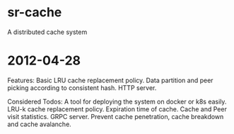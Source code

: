 # sr-cache
A distributed cache system

# 2012-04-28
Features:
Basic LRU cache replacement policy.
Data partition and peer picking according to consistent hash.
HTTP server.

Considered Todos:
A tool for deploying the system on docker or k8s easily.
LRU-k cache replacement policy.
Expiration time of cache.
Cache and Peer visit statistics.
GRPC server.
Prevent cache penetration, cache breakdown and cache avalanche.

